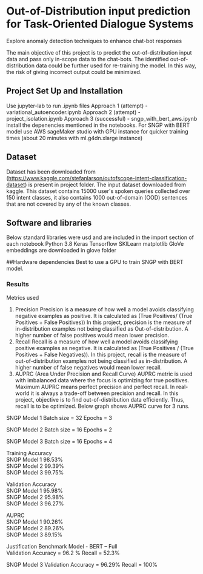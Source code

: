 # Out-of-Distribution input prediction for Task-Oriented Dialogue Systems
Explore anomaly detection techniques to enhance chat-bot responses

The main objective of this project is to predict the out-of-distribution input data and pass only in-scope data to the chat-bots. The identified out-of- distribution data could be further used for re-training the model. In this way, the risk of giving incorrect output could be minimized.

## Project Set Up and Installation
Use jupyter-lab to run .ipynb files
    Approach 1 (attempt) - variational_autoencoder.ipynb
    Approach 2 (attempt) - project_isolation.ipynb
    Approach 3 (successful) - sngp_with_bert_aws.ipynb
install the depenencies mentioned in the notebooks.
For SNGP with BERT model use AWS sageMaker studio with GPU instance for quicker training times (about 20 minutes with ml.g4dn.xlarge instance)

## Dataset
Dataset has been downloaded from (https://www.kaggle.com/stefanlarson/outofscope-intent-classification-dataset) is present in project folder.
The input dataset downloaded from kaggle. This dataset contains 15000 user's spoken queries collected over 150 intent classes, it also contains 1000 out-of-domain (OOD) sentences that are not covered by any of the known classes.



## Software and libraries
Below standard libraries were usd and are included in the import section of each notebook
Python 3.8
Keras
Tensorflow
SKlLearn
matplotlib
GloVe embeddings are downloaded in glove folder

##Hardware dependencies
Best to use a GPU to train SNGP with BERT model.


### Results
Metrics used
1. Precision
Precision is a measure of how well a model avoids classifying negative examples as positive. It is calculated as (True Positives/ (True Positives + False Positives))
In this project, precision is the measure of in-distribution examples not being classified as Out-of-distribution. A higher number of false positives would mean lower precision.
2. Recall
Recall is a measure of how well a model avoids classifying positive examples as negative. It is calculated as (True Positives / (True Positives + False Negatives)).
In this project, recall is the measure of out-of-distribution examples not being classified as in-distribution. A higher number of false negatives would mean lower recall.
3. AUPRC (Area Under Precision and Recall Curve)
AUPRC metric is used with imbalanced data where the focus is optimizing for true positives. Maximum AUPRC means perfect precision and perfect recall. In real-world it is always a trade-off between precision and recall.
In this project, objective is to find out-of-distribution data efficiently.  Thus, recall is to be optimized.
Below graph shows AUPRC curve for 3 runs.

SNGP Model 1
Batch size = 32
Epochs = 3   
 
SNGP Model 2
Batch size = 16
Epochs = 2  
  
SNGP Model 3
Batch size = 16
Epochs = 4

Training Accuracy    
SNGP Model 1 98.53%    
SNGP Model 2 99.39%    
SNGP Model 3 99.75%

Validation Accuracy    
SNGP Model 1 95.98%    
SNGP Model 2 95.98%    
SNGP Model 3 96.27%

AUPRC    
SNGP Model 1 90.26%    
SNGP Model 2 89.26%    
SNGP Model 3 89.15%

Justification
Benchmark Model - BERT – Full     
Validation Accuracy = 96.2 %
Recall = 52.3%

SNGP Model 3
Validation Accuracy = 96.29%
Recall = 100%
